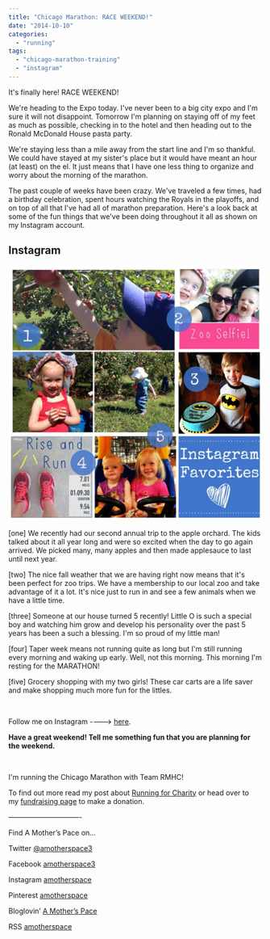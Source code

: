 ```yaml
---
title: "Chicago Marathon: RACE WEEKEND!"
date: "2014-10-10"
categories: 
  - "running"
tags: 
  - "chicago-marathon-training"
  - "instagram"
---
```


It's finally here! RACE WEEKEND!

We're heading to the Expo today. I've never been to a big city expo and I'm sure it will not disappoint. Tomorrow I'm planning on staying off of my feet as much as possible, checking in to the hotel and then heading out to the Ronald McDonald House pasta party.

We're staying less than a mile away from the start line and I'm so thankful. We could have stayed at my sister's place but it would have meant an hour (at least) on the el. It just means that I have one less thing to organize and worry about the morning of the marathon.

The past couple of weeks have been crazy. We've traveled a few times, had a birthday celebration, spent hours watching the Royals in the playoffs, and on top of all that I've had all of marathon preparation. Here's a look back at some of the fun things that we've been doing throughout it all as shown on my Instagram account.

## Instagram

![Instagram Favorites | amotherspace.net](images/InstaOct10-1024x1024.jpg)

\[one\] We recently had our second annual trip to the apple orchard. The kids talked about it all year long and were so excited when the day to go again arrived. We picked many, many apples and then made applesauce to last until next year.

\[two\] The nice fall weather that we are having right now means that it's been perfect for zoo trips. We have a membership to our local zoo and take advantage of it a lot. It's nice just to run in and see a few animals when we have a little time.

\[three\] Someone at our house turned 5 recently! Little O is such a special boy and watching him grow and develop his personality over the past 5 years has been a such a blessing. I'm so proud of my little man!

\[four\] Taper week means not running quite as long but I'm still running every morning and waking up early. Well, not this morning. This morning I'm resting for the MARATHON!

\[five\] Grocery shopping with my two girls! These car carts are a life saver and make shopping much more fun for the littles.

 

Follow me on Instagram ----> [here](http://instagram.com/amotherspace).

**Have a great weekend! Tell me something fun that you are planning for the weekend.**

 

I'm running the Chicago Marathon with Team RMHC!

To find out more read my post about [Running for Charity](http://amotherspace.net/2014/06/the-chicago-marathon-running-for-charity/) or head over to my [fundraising page](http://www.kintera.org/faf/donorReg/donorPledge.asp?ievent=1097960&supId=399266070) to make a donation.

——————————-

Find A Mother’s Pace on…

Twitter [@amotherspace3](https://twitter.com/amotherspace3)

Facebook [amotherspace3](http://facebook.com/amotherspace3)

Instagram [amotherspace](http://instagram.com/amotherspace)

Pinterest [amotherspace](http://pinterest.com/amotherspace/)

Bloglovin’ [A Mother’s Pace](http://www.bloglovin.com/en/blog/6680087)

RSS [amotherspace](http://feeds.feedburner.com/amotherspace)
